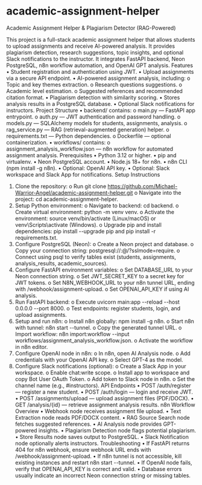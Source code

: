 # academic-assignment-helper
Academic Assignment Helper & Plagiarism Detector (RAG-Powered)

This project is a full-stack academic assignment helper that allows students to upload assignments and receive AI-powered analysis. It provides plagiarism detection, research suggestions, topic insights, and optional Slack notifications to the instructor. It integrates FastAPI backend, Neon PostgreSQL, n8n workflow automation, and OpenAI GPT analysis.
Features
•	Student registration and authentication using JWT.
•	Upload assignments via a secure API endpoint.
•	AI-powered assignment analysis, including:
o	Topic and key themes extraction.
o	Research questions suggestions.
o	Academic level estimation.
o	Suggested references and recommended citation format.
•	Plagiarism detection with similarity scoring.
•	Stores analysis results in a PostgreSQL database.
•	Optional Slack notifications for instructors.
Project Structure
•	backend/ contains:
o	main.py — FastAPI app entrypoint.
o	auth.py — JWT authentication and password handling.
o	models.py — SQLAlchemy models for students, assignments, analysis.
o	rag_service.py — RAG (retrieval-augmented generation) helper.
o	requirements.txt — Python dependencies.
o	Dockerfile — optional containerization.
•	workflows/ contains:
o	assignment_analysis_workflow.json — n8n workflow for automated assignment analysis.
Prerequisites
•	Python 3.12 or higher.
•	pip and virtualenv.
•	Neon PostgreSQL account.
•	Node.js 18+ for n8n.
•	n8n CLI (npm install -g n8n).
•	Optional: OpenAI API key.
•	Optional: Slack workspace and Slack App for notifications.
Setup Instructions
1.	Clone the repository:
o	Run git clone https://github.com/Michael-Warrior-Angel/academic-assignment-helper.git
o	Navigate into the project: cd academic-assignment-helper.
2.	Setup Python environment:
o	Navigate to backend: cd backend.
o	Create virtual environment: python -m venv venv.
o	Activate the environment: source venv/bin/activate (Linux/macOS) or venv\Scripts\activate (Windows).
o	Upgrade pip and install dependencies: pip install --upgrade pip and pip install -r requirements.txt.
3.	Configure PostgreSQL (Neon):
o	Create a Neon project and database.
o	Copy your connection string: postgresql://<user>:<password>@<host>/<database>?sslmode=require.
o	Connect using psql to verify tables exist (students, assignments, analysis_results, academic_sources).
4.	Configure FastAPI environment variables:
o	Set DATABASE_URL to your Neon connection string.
o	Set JWT_SECRET_KEY to a secret key for JWT tokens.
o	Set N8N_WEBHOOK_URL to your n8n tunnel URL, ending with /webhook/assignment-upload.
o	Set OPENAI_API_KEY if using AI analysis.
5.	Run FastAPI backend:
o	Execute uvicorn main:app --reload --host 0.0.0.0 --port 8000.
o	Test endpoints: register students, login, and upload assignments.
6.	Setup and run n8n:
o	Install n8n globally: npm install -g n8n.
o	Start n8n with tunnel: n8n start --tunnel.
o	Copy the generated tunnel URL.
o	Import workflow: n8n import:workflow --input workflows/assignment_analysis_workflow.json.
o	Activate the workflow in n8n editor.
7.	Configure OpenAI node in n8n:
o	In n8n, open AI Analysis node.
o	Add credentials with your OpenAI API key.
o	Select GPT-4 as the model.
8.	Configure Slack notifications (optional):
o	Create a Slack App in your workspace.
o	Enable chat:write scope.
o	Install app to workspace and copy Bot User OAuth Token.
o	Add token to Slack node in n8n.
o	Set the channel name (e.g., #instructors).
API Endpoints
•	POST /auth/register — register a new student.
•	POST /auth/login — login and receive JWT.
•	POST /assignments/upload — upload assignment files (PDF/DOCX).
•	GET /analysis/{id} — retrieve assignment analysis results.
n8n Workflow Overview
•	Webhook node receives assignment file upload.
•	Text Extraction node reads PDF/DOCX content.
•	RAG Source Search node fetches suggested references.
•	AI Analysis node provides GPT-powered insights.
•	Plagiarism Detection node flags potential plagiarism.
•	Store Results node saves output to PostgreSQL.
•	Slack Notification node optionally alerts instructors.
Troubleshooting
•	If FastAPI returns 404 for n8n webhook, ensure webhook URL ends with /webhook/assignment-upload.
•	If n8n tunnel is not accessible, kill existing instances and restart n8n start --tunnel.
•	If OpenAI node fails, verify that OPENAI_API_KEY is correct and valid.
•	Database errors usually indicate an incorrect Neon connection string or missing tables.

